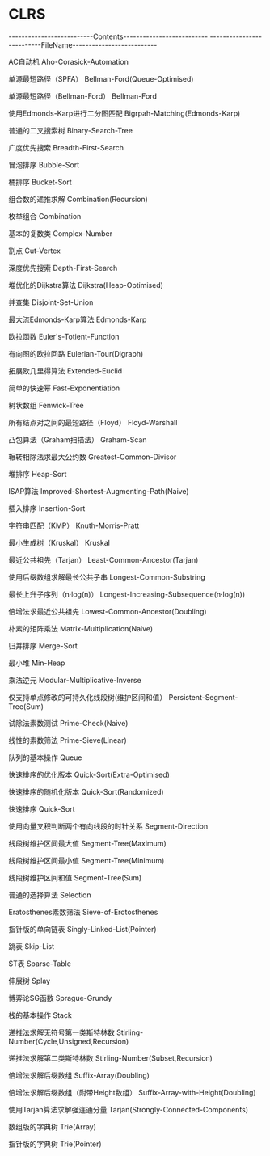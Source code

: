 # CLRS
--------------------------Contents--------------------------	--------------------------FileName--------------------------

AC自动机	Aho-Corasick-Automation

单源最短路径（SPFA）	Bellman-Ford(Queue-Optimised)

单源最短路径（Bellman-Ford）	Bellman-Ford

使用Edmonds-Karp进行二分图匹配	Bigrpah-Matching(Edmonds-Karp)

普通的二叉搜索树	Binary-Search-Tree

广度优先搜索	Breadth-First-Search

冒泡排序	Bubble-Sort

桶排序	Bucket-Sort

组合数的递推求解	Combination(Recursion)

枚举组合	Combination

基本的复数类	Complex-Number

割点	Cut-Vertex

深度优先搜索	Depth-First-Search

堆优化的Dijkstra算法	Dijkstra(Heap-Optimised)

并查集	Disjoint-Set-Union

最大流Edmonds-Karp算法	Edmonds-Karp

欧拉函数	Euler's-Totient-Function

有向图的欧拉回路	Eulerian-Tour(Digraph)

拓展欧几里得算法	Extended-Euclid

简单的快速幂	Fast-Exponentiation

树状数组	Fenwick-Tree

所有结点对之间的最短路径（Floyd）	Floyd-Warshall

凸包算法（Graham扫描法）	Graham-Scan

辗转相除法求最大公约数	Greatest-Common-Divisor

堆排序	Heap-Sort

ISAP算法	Improved-Shortest-Augmenting-Path(Naive)

插入排序	Insertion-Sort

字符串匹配（KMP）	Knuth-Morris-Pratt

最小生成树（Kruskal）	Kruskal

最近公共祖先（Tarjan）	Least-Common-Ancestor(Tarjan)

使用后缀数组求解最长公共子串	Longest-Common-Substring

最长上升子序列（n·log(n)）	Longest-Increasing-Subsequence(n·log(n))

倍增法求最近公共祖先	Lowest-Common-Ancestor(Doubling)

朴素的矩阵乘法	Matrix-Multiplication(Naive)

归并排序	Merge-Sort

最小堆	Min-Heap

乘法逆元	Modular-Multiplicative-Inverse

仅支持单点修改的可持久化线段树(维护区间和值）	Persistent-Segment-Tree(Sum)

试除法素数测试	Prime-Check(Naive)

线性的素数筛法	Prime-Sieve(Linear)

队列的基本操作	Queue

快速排序的优化版本	Quick-Sort(Extra-Optimised)

快速排序的随机化版本	Quick-Sort(Randomized)

快速排序	Quick-Sort

使用向量叉积判断两个有向线段的时针关系	Segment-Direction

线段树维护区间最大值	Segment-Tree(Maximum)

线段树维护区间最小值	Segment-Tree(Minimum)

线段树维护区间和值	Segment-Tree(Sum)

普通的选择算法	Selection

Eratosthenes素数筛法	Sieve-of-Erotosthenes

指针版的单向链表	Singly-Linked-List(Pointer)

跳表	Skip-List

ST表	Sparse-Table

伸展树	Splay

博弈论SG函数	Sprague-Grundy

栈的基本操作	Stack

递推法求解无符号第一类斯特林数	Stirling-Number(Cycle,Unsigned,Recursion)

递推法求解第二类斯特林数	Stirling-Number(Subset,Recursion)

倍增法求解后缀数组	Suffix-Array(Doubling)

倍增法求解后缀数组（附带Height数组）	Suffix-Array-with-Height(Doubling)

使用Tarjan算法求解强连通分量	Tarjan(Strongly-Connected-Components)

数组版的字典树	Trie(Array)

指针版的字典树	Trie(Pointer)


